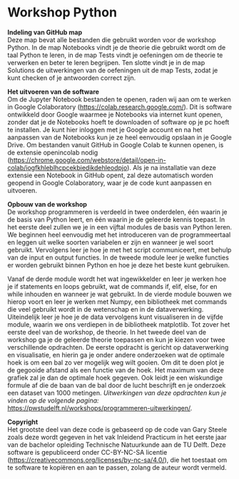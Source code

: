 # Workshop Python
**Indeling van GitHub map** <br/>
Deze map bevat alle bestanden die gebruikt worden voor de workshop Python. In de map Notebooks vindt je de theorie die gebruikt wordt om de taal Python te leren, in de map Tests vindt je oefeningen om de theorie te verwerken en beter te leren begrijpen. Ten slotte vindt je in de map Solutions de uitwerkingen van de oefeningen uit de map Tests, zodat je kunt checken of je antwoorden correct zijn.

**Het uitvoeren van de software** <br/>
Om de Jupyter Notebook bestanden te openen, raden wij aan om te werken in Google Colaboratory (https://colab.research.google.com/). Dit is software ontwikkeld door Google waarmee je Notebooks via internet kunt openen, zonder dat je de Notebooks hoeft te downloaden of software op je pc hoeft te installen. Je kunt hier inloggen met je Google account en na het aanpassen van de Notebooks kun je ze heel eenvoudig opslaan in je Google Drive. Om bestanden vanuit GitHub in Google Colab te kunnen openen, is de extensie openincolab nodig (https://chrome.google.com/webstore/detail/open-in-colab/iogfkhleblhcpcekbiedikdehleodpjo). Als je na installatie van deze extensie een Notebook in GitHub opent, zal deze automatisch worden geopend in Google Colaboratory, waar je de code kunt aanpassen en uitvoeren. 

**Opbouw van de workshop** <br/>
De workshop programmeren is verdeeld in twee onderdelen, één waarin je de basis van Python leert, en één waarin je de geleerde kennis toepast. In het eerste deel zullen we je in een vijftal modules de basis van Python leren. We beginnen heel eenvoudig met het introduceren van de programmeertaal en leggen uit welke soorten variabelen er zijn en wanneer je wel soort gebruikt. Vervolgens leer je hoe je met het script communiceert, met behulp van de input en output functies. In de tweede module leer je welke functies er worden gebruikt binnen Python en hoe je deze het beste kunt gebruiken. 

Vanaf de derde module wordt het wat ingewikkelder en leer je werken hoe je if statements en loops gebruikt, wat de commands if, elif, else, for en while inhouden en wanneer je wat gebruikt. In de vierde module bouwen we hierop voort en leer je werken met Numpy, een bibliotheek met commands die veel gebruikt wordt in de wetenschap en in de dataverwerking. Uiteindelijk leer je hoe je de data vervolgens kunt visualiseren in de vijfde module, waarin we ons verdiepen in de bibliotheek matplotlib. 
Tot zover het eerste deel van de workshop, de theorie. In het tweede deel van de workshop ga je de geleerde theorie toepassen en kun je kiezen voor twee verschillende opdrachten. De eerste opdracht is gericht op dataverwerking en visualisatie, en hierin ga je onder andere onderzoeken wat de optimale hoek is om een bal zo ver mogelijk weg wilt gooien. Om dit te doen plot je de gegooide afstand als een functie van de hoek. Het maximum van deze grafiek zal je dan de optimale hoek gegeven. Ook leidt je een wiskundige formule af die de baan van de bal door de lucht beschrijft en je onderzoek een dataset van 1000 metingen. *Uitwerkingen van deze opdrachten kun je vinden op de volgende pagina:* https://pwstudelft.nl/workshops/programmeren-uitwerkingen/.

**Copyright** <br/>
Het grootste deel van deze code is gebaseerd op de code van Gary Steele zoals deze wordt gegeven in het vak Inleidend Practicum in het eerste jaar van de bachelor opleiding Technische Natuurkunde aan de TU Delft. Deze software is gepubliceerd onder CC-BY-NC-SA licentie (https://creativecommons.org/licenses/by-nc-sa/4.0/), die het toestaat om te software te kopiëren en aan te passen, zolang de auteur wordt vermeld.
